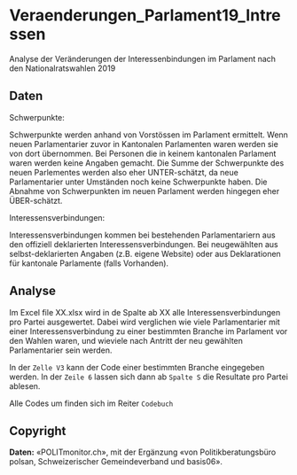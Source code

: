 # Veraenderungen_Parlament19_Intressen

Analyse der Veränderungen der Interessenbindungen im Parlament nach den Nationalratswahlen 2019



## Daten

Schwerpunkte:

Schwerpunkte werden anhand von Vorstössen im Parlament ermittelt. Wenn neuen Parlamentarier zuvor in Kantonalen Parlamenten waren werden sie von dort übernommen. Bei Personen die in keinem kantonalen Parlament waren werden keine Angaben gemacht. Die Summe der Schwerpunkte des neuen Parlementes werden also eher UNTER-schätzt, da neue Parlamentarier unter Umständen noch keine Schwerpunkte haben. Die Abnahme von Schwerpunkten im neuen Parlament werden hingegen eher ÜBER-schätzt.



Interessensverbindungen:

Interessensverbindungen kommen bei bestehenden Parlamentariern aus den offiziell deklarierten Interessensverbindungen. Bei neugewählten aus selbst-deklarierten Angaben (z.B. eigene Website) oder aus Deklarationen für kantonale Parlamente (falls Vorhanden).



## Analyse

Im Excel file XX.xlsx wird in de Spalte ab XX alle Interessensverbindungen pro Partei ausgewertet. Dabei wird verglichen wie viele Parlamentarier mit einer Interessensverbindung zu einer bestimmten Branche im Parlament vor den Wahlen waren, und wieviele nach Antritt der neu gewählten Parlamentarier sein werden.

In der `Zelle V3` kann der Code einer bestimmten Branche eingegeben werden. In der `Zeile 6` lassen sich dann ab `Spalte S` die Resultate pro Partei ablesen.

Alle Codes um finden sich im Reiter `Codebuch`

## Copyright

**Daten:** «POLITmonitor.ch», mit der Ergänzung «von Politikberatungsbüro polsan, Schweizerischer
Gemeindeverband und basis06».
